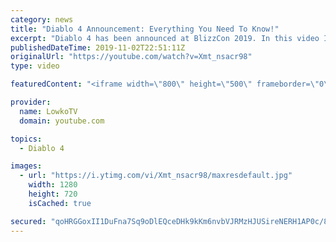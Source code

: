 ```yaml
---
category: news
title: "Diablo 4 Announcement: Everything You Need To Know!"
excerpt: "Diablo 4 has been announced at BlizzCon 2019. In this video I go over everything you need to know about this upcoming Blizzard Entertainment game."
publishedDateTime: 2019-11-02T22:51:11Z
originalUrl: "https://youtube.com/watch?v=Xmt_nsacr98"
type: video

featuredContent: "<iframe width=\"800\" height=\"500\" frameborder=\"0\" src=\"https://www.youtube.com/embed/Xmt_nsacr98\" allow=\"accelerometer; autoplay; encrypted-media; gyroscope; picture-in-picture\" allowfullscreen></iframe>"

provider:
  name: LowkoTV
  domain: youtube.com

topics:
  - Diablo 4

images:
  - url: "https://i.ytimg.com/vi/Xmt_nsacr98/maxresdefault.jpg"
    width: 1280
    height: 720
    isCached: true

secured: "qoHRGGoxII1DuFna7Sq9oDlEQceDHk9kKm6nvbVJRMzHJUSireNERH1AP0c/8Qc6PEjRDzimEeOZ3xoPECWO8dDwSNv6637W52d5ONOgHNoeJbJhK5hxrdOiFsxuCjnXQlju+4Nem54TFYKiuW4lUlWMd7i9eeAE6HoJs4ZfkOFssvj/K/Zciq02alk6peCJtKiqu1VKbudHiU+PynMAexKYpHt3HyqOzq7X0RWbU9s7GIjgIkEkwGpGbODDKVmILGnDd3lf+4k4osALO/mky+85POOQuzBJ3URGZapnEgNLzM1guPu4cWryJdHfdBNrGj6Op84MQRihnwwa66XsO9VvOdPIDC30nILyEusVF9/oPtlspgHDuzNNp94DBbGuJpH1I2hWnDcDevsSD/HZ1tyEYTH+0JmwXLWr8QwjZ9vWWnZ5o/gSPEmSJ3eAzH/k;h7FheCPhoCDH2vSgZhU8Tg=="
---
```


